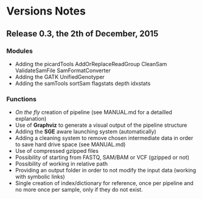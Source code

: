 
# Versions Notes

## Release 0.3, the 2th of December, 2015

### Modules

- Adding the picardTools AddOrReplaceReadGroup CleanSam ValidateSamFile SamFormatConverter
- Adding the GATK UnifiedGenotyper
- Adding the samTools sortSam flagstats depth idxstats

### Functions

- *On the fly* creation of pipeline (see MANUAL.md for a detailled explanation)
- Use of **Graphviz** to generate a visual output of the pipeline structure
- Adding the **SGE** aware launching system (automatically)
- Adding a cleaning system to remove chosen intermediate data in order to save hard drive space (see MANUAL.md)
- Use of compressed gzipped files
- Possibility of starting from FASTQ, SAM/BAM or VCF (gzipped or not)
- Possibility of working in relative path
- Providing an output folder in order to not modify the input data (working with symbolic links)
- Single creation of index/dictionary for reference, once per pipeline and no more once per sample, only if they do not exist.
